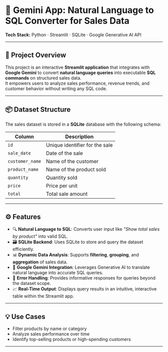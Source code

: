 # 🧠 Gemini App: Natural Language to SQL Converter for Sales Data

**Tech Stack:** Python · Streamlit · SQLite · Google Generative AI API

---

## 🚀 Project Overview
This project is an interactive **Streamlit application** that integrates with **Google Gemini** to convert **natural language queries** into executable **SQL commands** on structured sales data.  
It empowers users to analyze sales performance, revenue trends, and customer behavior without writing any SQL code.

---

## 📦 Dataset Structure
The sales dataset is stored in a **SQLite** database with the following schema:

| Column         | Description                    |
|----------------|--------------------------------|
| `id`           | Unique identifier for the sale |
| `sale_date`    | Date of the sale               |
| `customer_name`| Name of the customer           |
| `product_name` | Name of the product sold       |
| `quantity`     | Quantity sold                  |
| `price`        | Price per unit                 |
| `total`        | Total sale amount              |

---

## ⚙️ Features

- 🔍 **Natural Language to SQL**: Converts user input like _"Show total sales by product"_ into valid SQL.
- 🗃 **SQLite Backend**: Uses SQLite to store and query the dataset efficiently.
- 📊 **Dynamic Data Analysis**: Supports **filtering**, **grouping**, and **aggregation** of sales data.
- 🧠 **Google Gemini Integration**: Leverages Generative AI to translate natural language into accurate SQL queries.
- 🧾 **Error Handling**: Provides informative responses for queries beyond the dataset scope.
- 📈 **Real-Time Output**: Displays query results in an intuitive, interactive table within the Streamlit app.

---

## 💡 Use Cases

- Filter products by name or category  
- Analyze sales performance over time  
- Identify top-selling products or high-spending customers

---
